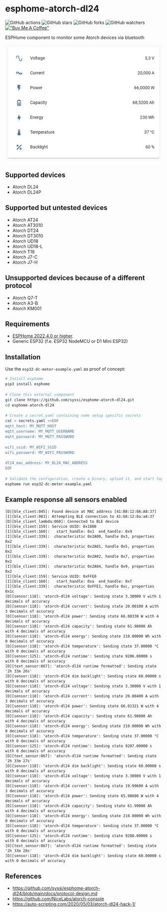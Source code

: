 # esphome-atorch-dl24

![GitHub actions](https://github.com/syssi/esphome-atorch-dl24/actions/workflows/ci.yaml/badge.svg)
![GitHub stars](https://img.shields.io/github/stars/syssi/esphome-atorch-dl24)
![GitHub forks](https://img.shields.io/github/forks/syssi/esphome-atorch-dl24)
![GitHub watchers](https://img.shields.io/github/watchers/syssi/esphome-atorch-dl24)
[!["Buy Me A Coffee"](https://img.shields.io/badge/buy%20me%20a%20coffee-donate-yellow.svg)](https://www.buymeacoffee.com/syssi)

ESPHome component to monitor some Atorch devices via bluetooth

![Lovelace entities card](lovelace-entities-card.png "Lovelace entities card")


## Supported devices

* Atorch DL24
* Atorch DL24P

## Supported but untested devices

* Atorch AT24
* Atorch AT3010
* Atorch DT24
* Atorch DT3010
* Atorch UD18
* Atorch UD18-L
* Atorch T18
* Atorch J7-C
* Atorch J7-H

## Unsupported devices because of a different protocol

* Atorch Q7-T
* Atorch A3-B
* Atorch KM001

## Requirements

* [ESPHome 2022.4.0 or higher](https://github.com/esphome/esphome/releases).
* Generic ESP32 (f.e. ESP32 NodeMCU or D1 Mini ESP32)

## Installation

Use the `esp32-dc-meter-example.yaml` as proof of concept:

```bash
# Install esphome
pip3 install esphome

# Clone this external component
git clone https://github.com/syssi/esphome-atorch-dl24.git
cd esphome-atorch-dl24

# Create a secret.yaml containing some setup specific secrets
cat > secrets.yaml <<EOF
mqtt_host: MY_MQTT_HOST
mqtt_username: MY_MQTT_USERNAME
mqtt_password: MY_MQTT_PASSWORD

wifi_ssid: MY_WIFI_SSID
wifi_password: MY_WIFI_PASSWORD

dl24_mac_address: MY_DL24_MAC_ADDRESS
EOF

# Validate the configuration, create a binary, upload it, and start logs
esphome run esp32-dc-meter-example.yaml

```

## Example response all sensors enabled

```
[D][ble_client:045]: Found device at MAC address [41:B8:12:0A:A8:37]
[I][ble_client:083]: Attempting BLE connection to 41:b8:12:0a:a8:37
[D][ble_client_lambda:060]: Connected to BLE device
[I][ble_client:159]: Service UUID: 0x1800
[I][ble_client:160]:   start_handle: 0x1  end_handle: 0x9
[I][ble_client:339]:  characteristic 0x2A00, handle 0x3, properties 0x2
[I][ble_client:339]:  characteristic 0x2A01, handle 0x5, properties 0x2
[I][ble_client:339]:  characteristic 0x2A02, handle 0x7, properties 0x2
[I][ble_client:339]:  characteristic 0x2A04, handle 0x9, properties 0x2
[I][ble_client:159]: Service UUID: 0xFFE0
[I][ble_client:160]:   start_handle: 0xa  end_handle: 0xf
[I][ble_client:339]:  characteristic 0xFFE1, handle 0xc, properties 0x1c
[D][sensor:118]: 'atorch-dl24 voltage': Sending state 3.30000 V with 1 decimals of accuracy
[D][sensor:118]: 'atorch-dl24 current': Sending state 20.00100 A with 3 decimals of accuracy
[D][sensor:118]: 'atorch-dl24 power': Sending state 66.00330 W with 4 decimals of accuracy
[D][sensor:118]: 'atorch-dl24 capacity': Sending state 61.98000 Ah with 4 decimals of accuracy
[D][sensor:118]: 'atorch-dl24 energy': Sending state 210.00000 Wh with 0 decimals of accuracy
[D][sensor:118]: 'atorch-dl24 temperature': Sending state 37.00000 °C with 0 decimals of accuracy
[D][sensor:125]: 'atorch-dl24 runtime': Sending state 9206.00000 s with 0 decimals of accuracy
[D][text_sensor:067]: 'atorch-dl24 runtime formatted': Sending state '2h 33m 26s'
[D][sensor:118]: 'atorch-dl24 dim backlight': Sending state 60.00000 s with 0 decimals of accuracy
[D][sensor:118]: 'atorch-dl24 voltage': Sending state 3.30000 V with 1 decimals of accuracy
[D][sensor:118]: 'atorch-dl24 current': Sending state 20.00400 A with 3 decimals of accuracy
[D][sensor:118]: 'atorch-dl24 power': Sending state 66.01321 W with 4 decimals of accuracy
[D][sensor:118]: 'atorch-dl24 capacity': Sending state 61.98000 Ah with 4 decimals of accuracy
[D][sensor:118]: 'atorch-dl24 energy': Sending state 210.00000 Wh with 0 decimals of accuracy
[D][sensor:118]: 'atorch-dl24 temperature': Sending state 37.00000 °C with 0 decimals of accuracy
[D][sensor:125]: 'atorch-dl24 runtime': Sending state 9207.00000 s with 0 decimals of accuracy
[D][text_sensor:067]: 'atorch-dl24 runtime formatted': Sending state '2h 33m 27s'
[D][sensor:118]: 'atorch-dl24 dim backlight': Sending state 60.00000 s with 0 decimals of accuracy
[D][sensor:118]: 'atorch-dl24 voltage': Sending state 3.30000 V with 1 decimals of accuracy
[D][sensor:118]: 'atorch-dl24 current': Sending state 19.99600 A with 3 decimals of accuracy
[D][sensor:118]: 'atorch-dl24 power': Sending state 65.98680 W with 4 decimals of accuracy
[D][sensor:118]: 'atorch-dl24 capacity': Sending state 61.99000 Ah with 4 decimals of accuracy
[D][sensor:118]: 'atorch-dl24 energy': Sending state 210.00000 Wh with 0 decimals of accuracy
[D][sensor:118]: 'atorch-dl24 temperature': Sending state 37.00000 °C with 0 decimals of accuracy
[D][sensor:125]: 'atorch-dl24 runtime': Sending state 9208.00000 s with 0 decimals of accuracy
[D][text_sensor:067]: 'atorch-dl24 runtime formatted': Sending state '2h 33m 28s'
[D][sensor:118]: 'atorch-dl24 dim backlight': Sending state 60.00000 s with 0 decimals of accuracy
```

## References

* https://github.com/syssi/esphome-atorch-dl24/blob/main/docs/protocol-design.md
* https://github.com/NiceLabs/atorch-console
* https://auto-scripting.com/2020/05/03/atorch-dl24-hack-1/

